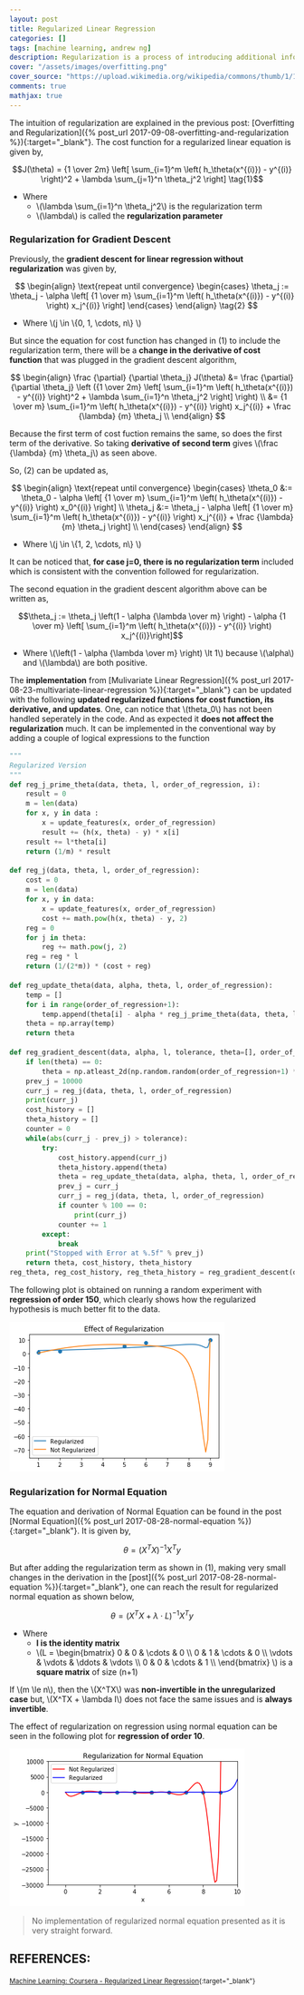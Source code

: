 ```yaml
---
layout: post
title: Regularized Linear Regression
categories: []
tags: [machine learning, andrew ng]
description: Regularization is a process of introducing additional information in order to solve an ill-posed problem or to prevent overfitting
cover: "/assets/images/overfitting.png"
cover_source: "https://upload.wikimedia.org/wikipedia/commons/thumb/1/19/Overfitting.svg/1200px-Overfitting.svg.png"
comments: true
mathjax: true
---
```


The intuition of regularization are explained in the previous post: [Overfitting and Regularization]({% post_url 2017-09-08-overfitting-and-regularization %}){:target="_blank"}. The cost function for a regularized linear equation is given by,

$$J(\theta) = {1 \over 2m} \left[ \sum_{i=1}^m \left( h_\theta(x^{(i)}) - y^{(i)} \right)^2 + \lambda \sum_{j=1}^n \theta_j^2 \right] \tag{1}$$

* Where
  * \\(\lambda \sum_{i=1}^n \theta_j^2\\) is the regularization term
  * \\(\lambda\\) is called the **regularization parameter**

### Regularization for Gradient Descent

Previously, the **gradient descent for linear regression without regularization** was given by,

$$
  \begin{align}
    \text{repeat until convergence}
    \begin{cases}
      \theta_j := \theta_j - \alpha \left[ {1 \over m} \sum_{i=1}^m \left( h_\theta(x^{(i)}) - y^{(i)} \right) x_j^{(i)} \right]
    \end{cases}
  \end{align}
  \tag{2}
$$

* Where \\(j \in \\{0, 1, \cdots, n\\} \\)

But since the equation for cost function has changed in (1) to include the regularization term, there will be a **change in the derivative of cost function** that was plugged in the gradient descent algorithm,

$$
  \begin{align}
    \frac {\partial} {\partial \theta_j} J(\theta) &= \frac {\partial} {\partial \theta_j} \left ({1 \over 2m} \left[ \sum_{i=1}^m \left( h_\theta(x^{(i)}) - y^{(i)} \right)^2 + \lambda \sum_{i=1}^n \theta_j^2 \right] \right) \\
    &= {1 \over m} \sum_{i=1}^m \left( h_\theta(x^{(i)}) - y^{(i)} \right) x_j^{(i)} + \frac {\lambda} {m} \theta_j \\
  \end{align}
$$

Because the first term of cost fuction remains the same, so does the first term of the derivative. So taking **derivative of second term** gives \\(\frac {\lambda} {m} \theta_j\\) as seen above.

So, (2) can be updated as, 

$$
  \begin{align}
    \text{repeat until convergence}
    \begin{cases}
      \theta_0 &:= \theta_0 - \alpha \left[ {1 \over m} \sum_{i=1}^m \left( h_\theta(x^{(i)}) - y^{(i)} \right) x_0^{(i)} \right] \\
      \theta_j &:= \theta_j - \alpha \left[ {1 \over m} \sum_{i=1}^m \left( h_\theta(x^{(i)}) - y^{(i)} \right) x_j^{(i)} + \frac {\lambda} {m} \theta_j \right] \\
    \end{cases}
  \end{align}
$$

* Where \\(j \in \\{1, 2, \cdots, n\\} \\)

It can be noticed that, **for case j=0, there is no regularization term** included which is consistent with the convention followed for 
regularization.

The second equation in the gradient descent algorithm above can be written as, 

$$\theta_j := \theta_j \left(1 - \alpha {\lambda \over m} \right) - \alpha {1 \over m} \left[ \sum_{i=1}^m \left( h_\theta(x^{(i)}) - y^{(i)} \right) x_j^{(i)}\right]$$

* Where \\(\left(1 - \alpha {\lambda \over m} \right) \lt 1\\) because \\(\alpha\\) and \\(\lambda\\) are both positive. 

The **implementation** from [Mulivariate Linear Regression]({% post_url 2017-08-23-multivariate-linear-regression %}){:target="_blank"} can be updated with the following **updated regularized functions for cost function, its derivative, and updates**. One, can notice that \\(theta_0\\) has not been handled seperately in the code. And as expected it **does not affect the regularization** much. It can be implemented in the conventional way by adding a couple of logical expressions to the function 

~~~python
"""
Regularized Version
"""
def reg_j_prime_theta(data, theta, l, order_of_regression, i):
    result = 0
    m = len(data)
    for x, y in data :
        x = update_features(x, order_of_regression)
        result += (h(x, theta) - y) * x[i]
    result += l*theta[i]
    return (1/m) * result

def reg_j(data, theta, l, order_of_regression):
    cost = 0
    m = len(data)
    for x, y in data:
        x = update_features(x, order_of_regression)
        cost += math.pow(h(x, theta) - y, 2)
    reg = 0
    for j in theta:
        reg += math.pow(j, 2)
    reg = reg * l
    return (1/(2*m)) * (cost + reg)

def reg_update_theta(data, alpha, theta, l, order_of_regression):
    temp = []
    for i in range(order_of_regression+1):
        temp.append(theta[i] - alpha * reg_j_prime_theta(data, theta, l, order_of_regression, i))
    theta = np.array(temp)
    return theta

def reg_gradient_descent(data, alpha, l, tolerance, theta=[], order_of_regression = 2):
    if len(theta) == 0:
        theta = np.atleast_2d(np.random.random(order_of_regression+1) * 100).T
    prev_j = 10000
    curr_j = reg_j(data, theta, l, order_of_regression)
    print(curr_j)
    cost_history = []
    theta_history = [] 
    counter = 0
    while(abs(curr_j - prev_j) > tolerance):
        try:
            cost_history.append(curr_j)
            theta_history.append(theta)
            theta = reg_update_theta(data, alpha, theta, l, order_of_regression)
            prev_j = curr_j
            curr_j = reg_j(data, theta, l, order_of_regression)
            if counter % 100 == 0:
                print(curr_j)
            counter += 1
        except:
            break
    print("Stopped with Error at %.5f" % prev_j)
    return theta, cost_history, theta_history
reg_theta, reg_cost_history, reg_theta_history = reg_gradient_descent(data, 0.01, 1, 0.0001, order_of_regression=150)
~~~

The following plot is obtained on running a random experiment with **regression of order 150**, which clearly shows how the regularized hypothesis is much better fit to the data.

![Regularizated Linear Regression](/assets/2017-09-11-regularized-linear-regression/fig-1-regularized-linear-regression.png?raw=true)

### Regularization for Normal Equation

The equation and derivation of Normal Equation can be found in the post [Normal Equation]({% post_url 2017-08-28-normal-equation %}){:target="_blank"}. It is given by, 

$$\theta = \left( X^TX \right)^{-1}X^Ty$$

But after adding the regularization term as shown in (1), making very small changes in the derivation in the [post]({% post_url 2017-08-28-normal-equation %}){:target="_blank"}, one can reach the result for regularized normal equation as shown below,

$$\theta = \left( X^TX + \lambda \cdot L\right)^{-1}X^Ty$$

* Where 
  * **I is the identity matrix**
  * \\(L = \begin{bmatrix} 0 & 0 & \cdots &  0 \\\\ 0 & 1 & \cdots & 0 \\\\ \vdots & \vdots & \ddots & \vdots \\\\ 0 & 0 & \cdots & 1 \\\\ \end{bmatrix} \\) is a **square matrix** of size (n+1)

If \\(m \le n\\), then the \\(X^TX\\) was **non-invertible in the unregularized case** but, \\(X^TX + \lambda I\\) does not face the same issues and is **always invertible**.

The effect of regularization on regression using normal equation can be seen in the following plot for **regression of order 10**.

![Regularizated Linear Regression](/assets/2017-09-11-regularized-linear-regression/fig-2-regularization-for-normal-equation.png?raw=true)

> No implementation of regularized normal equation presented as it is very straight forward.

## REFERENCES:

<small>[Machine Learning: Coursera - Regularized Linear Regression](https://www.coursera.org/learn/machine-learning/lecture/QrMXd/regularized-linear-regression){:target="_blank"}</small>

